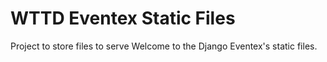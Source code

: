 # WTTD Eventex Static Files

Project to store files to serve Welcome to the Django Eventex's static files. 